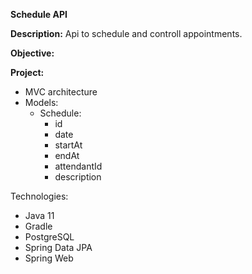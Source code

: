 **Schedule API**

**Description:** Api to schedule and controll appointments.

**Objective:**

**Project:** 
- MVC architecture
- Models:
  - Schedule:
    - id
    - date
    - startAt
    - endAt
    - attendantId
    - description

Technologies:
- Java 11
- Gradle
- PostgreSQL
- Spring Data JPA
- Spring Web